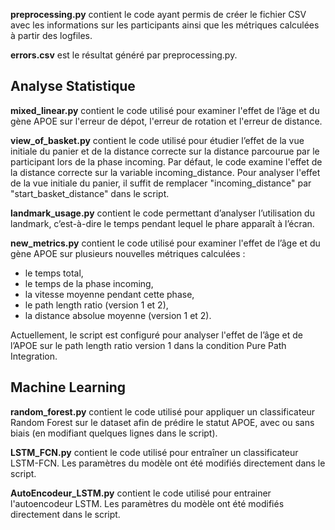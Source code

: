 **preprocessing.py** contient le code ayant permis de créer le fichier CSV avec les informations sur les participants ainsi que les métriques calculées à partir des logfiles.

**errors.csv** est le résultat généré par preprocessing.py.

## Analyse Statistique ##

**mixed_linear.py** contient le code utilisé pour examiner l'effet de l’âge et du gène APOE sur l'erreur de dépot, l'erreur de rotation et l'erreur de distance.

**view_of_basket.py** contient le code utilisé pour étudier l’effet de la vue initiale du panier et de la distance correcte sur la distance parcourue par le participant lors de la phase incoming.
Par défaut, le code examine l'effet de la distance correcte sur la variable incoming_distance. Pour analyser l'effet de la vue initiale du panier, il suffit de remplacer "incoming_distance" par "start_basket_distance" dans le script.

**landmark_usage.py** contient le code permettant d’analyser l’utilisation du landmark, c’est-à-dire le temps pendant lequel le phare apparaît à l’écran.


**new_metrics.py** contient le code utilisé pour examiner l'effet de l’âge et du gène APOE sur plusieurs nouvelles métriques calculées :
- le temps total,
- le temps de la phase incoming,
- la vitesse moyenne pendant cette phase,
- le path length ratio (version 1 et 2),
- la distance absolue moyenne (version 1 et 2).

Actuellement, le script est configuré pour analyser l'effet de l’âge et de l’APOE sur le path length ratio version 1 dans la condition Pure Path Integration.


## Machine Learning ## 

**random_forest.py** contient le code utilisé pour appliquer un classificateur Random Forest sur le dataset afin de prédire le statut APOE, avec ou sans biais (en modifiant quelques lignes dans le script).

**LSTM_FCN.py** contient le code utilisé pour entraîner un classificateur LSTM-FCN. Les paramètres du modèle ont été modifiés directement dans le script.

**AutoEncodeur_LSTM.py** contient le code utilisé pour entrainer l'autoencodeur LSTM. Les paramètres du modèle ont été modifiés directement dans le script.
